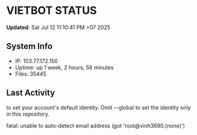 # VIETBOT STATUS
**Updated**: Sat Jul 12 11:10:41 PM +07 2025

## System Info
- IP: 103.77.172.150
- Uptime: up 1 week, 2 hours, 58 minutes
- Files: 35445

## Last Activity

to set your account's default identity.
Omit --global to set the identity only in this repository.

fatal: unable to auto-detect email address (got 'root@vinh3690.(none)')
